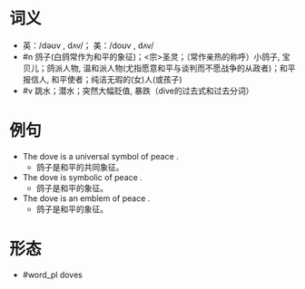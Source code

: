 # 词义
- 英：/dəʊv , dʌv/； 美：/doʊv , dʌv/
- #n 鸽子(白鸽常作为和平的象征)；<宗>圣灵；（常作亲热的称呼）小鸽子, 宝贝儿；鸽派人物, 温和派人物(尤指愿意和平与谈判而不愿战争的从政者)；和平报信人, 和平使者；纯洁无瑕的(女)人(或孩子)
- #v 跳水；潜水；突然大幅贬值, 暴跌（dive的过去式和过去分词）
# 例句
- The dove is a universal symbol of peace .
	- 鸽子是和平的共同象征。
- The dove is symbolic of peace .
	- 鸽子是和平的象征。
- The dove is an emblem of peace .
	- 鸽子是和平的象征。
# 形态
- #word_pl doves
